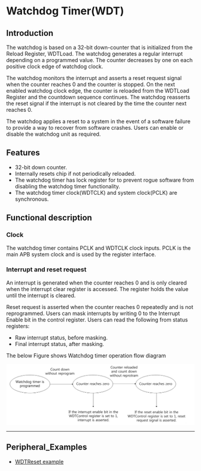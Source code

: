 # Watchdog Timer(WDT)

## Introduction

The watchdog is based on a 32-bit down-counter that is initialized from the Reload Register, WDTLoad. The watchdog generates a regular interrupt depending on a programmed value. The counter decreases by one on each positive clock edge of watchdog clock.

The watchdog monitors the interrupt and asserts a reset request signal when the counter reaches 0 and the counter is stopped. On the next enabled watchdog clock edge, the counter is reloaded from the WDTLoad Register and the countdown sequence continues. The watchdog reasserts the reset signal if the interrupt is not cleared by the time the counter next reaches 0.
 
The watchdog applies a reset to a system in the event of a software failure to provide a way to recover from software crashes. Users can enable or disable the watchdog unit as required.


## Features 

  * 32-bit down counter.
  *	Internally resets chip if not periodically reloaded.
  *	The watchdog timer has lock register for to prevent rogue software from disabling the watchdog timer functionality.
  *	The watchdog timer clock(WDTCLK) and system clock(PCLK) are synchronous.


## Functional description

### Clock

The watchdog timer contains PCLK and WDTCLK clock inputs. 
PCLK is the main APB system clock and is used by the register interface.

### Interrupt and reset request

An interrupt is generated when the counter reaches 0 and is only cleared when the interrupt clear register is accessed.
The register holds the value until the interrupt is cleared.

Reset request is asserted when the counter reaches 0 repeatedly and is not reprogrammed.
Users can mask interrupts by writing 0 to the Interrupt Enable bit in the control register. Users can read the following from status registers:

-	Raw interrupt status, before masking.
-	Final interrupt status, after masking.

The below Figure shows Watchdog timer operation flow diagram

![](/img/products/w7500p/peripheral/watchdog_timer_operation_flow_diagram.jpg "Figure 1 Watchdog timer operation flow diagram")

------------------------------

## Peripheral_Examples
- [WDTReset example](wdtreset.md)
